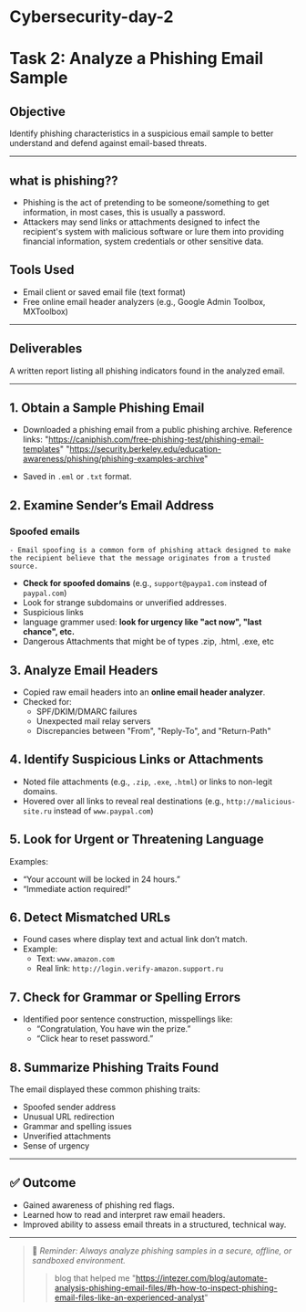 # Cybersecurity-day-2
#  Task 2: Analyze a Phishing Email Sample

## Objective
Identify phishing characteristics in a suspicious email sample to better understand and defend against email-based threats.

---
## what is phishing??
  - Phishing is the act of pretending to be someone/something to get information, in most cases, this is usually a password.
  - Attackers may send links or attachments designed to infect the recipient's system with malicious software or lure them into providing financial information, system credentials or other sensitive data.

## Tools Used
- Email client or saved email file (text format)
- Free online email header analyzers (e.g., Google Admin Toolbox, MXToolbox)

---

## Deliverables
A written report listing all phishing indicators found in the analyzed email.

---


## 1️. Obtain a Sample Phishing Email
  - Downloaded a phishing email from a public phishing archive.
  Reference links: 
    "https://caniphish.com/free-phishing-test/phishing-email-templates"
    "https://security.berkeley.edu/education-awareness/phishing/phishing-examples-archive"
    
  - Saved in `.eml` or `.txt` format.

## 2️. Examine Sender’s Email Address
  ### Spoofed emails
    - Email spoofing is a common form of phishing attack designed to make the recipient believe that the message originates from a trusted source.

- **Check for spoofed domains** (e.g., `support@paypa1.com` instead of `paypal.com`)
- Look for strange subdomains or unverified addresses.
- Suspicious links
- language grammer used: **look for urgency like "act now", "last chance", etc.**
- Dangerous Attachments that might be of types .zip, .html, .exe, etc

## 3️. Analyze Email Headers
- Copied raw email headers into an **online email header analyzer**.
- Checked for:
  - SPF/DKIM/DMARC failures
  - Unexpected mail relay servers
  - Discrepancies between "From", "Reply-To", and "Return-Path"

## 4️. Identify Suspicious Links or Attachments
- Noted file attachments (e.g., `.zip`, `.exe`, `.html`) or links to non-legit domains.
- Hovered over all links to reveal real destinations (e.g., `http://malicious-site.ru` instead of `www.paypal.com`)

## 5️. Look for Urgent or Threatening Language
Examples:
- “Your account will be locked in 24 hours.”
- “Immediate action required!”

## 6️. Detect Mismatched URLs
- Found cases where display text and actual link don’t match.
- Example:
  - Text: `www.amazon.com`
  - Real link: `http://login.verify-amazon.support.ru`

## 7️. Check for Grammar or Spelling Errors
- Identified poor sentence construction, misspellings like:
  - “Congratulation, You have win the prize.”
  - “Click hear to reset password.”

## 8️. Summarize Phishing Traits Found
The email displayed these common phishing traits:
- Spoofed sender address
- Unusual URL redirection
- Grammar and spelling issues
- Unverified attachments
- Sense of urgency

---

## ✅ Outcome
- Gained awareness of phishing red flags.
- Learned how to read and interpret raw email headers.
- Improved ability to assess email threats in a structured, technical way.

---

> 🔐 *Reminder: Always analyze phishing samples in a secure, offline, or sandboxed environment.*
>> blog that helped me "https://intezer.com/blog/automate-analysis-phishing-email-files/#h-how-to-inspect-phishing-email-files-like-an-experienced-analyst"
